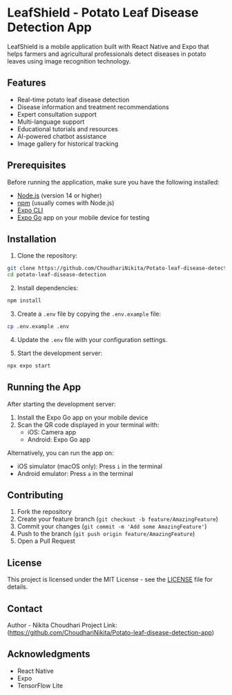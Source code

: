 # LeafShield - Potato Leaf Disease Detection App

LeafShield is a mobile application built with React Native and Expo that helps farmers and agricultural professionals detect diseases in potato leaves using image recognition technology.

## Features

- Real-time potato leaf disease detection
- Disease information and treatment recommendations
- Expert consultation support
- Multi-language support
- Educational tutorials and resources
- AI-powered chatbot assistance
- Image gallery for historical tracking

## Prerequisites

Before running the application, make sure you have the following installed:
- [Node.js](https://nodejs.org/) (version 14 or higher)
- [npm](https://www.npmjs.com/) (usually comes with Node.js)
- [Expo CLI](https://docs.expo.dev/get-started/installation/)
- [Expo Go](https://expo.dev/client) app on your mobile device for testing

## Installation

1. Clone the repository:
```bash
git clone https://github.com/ChoudhariNikita/Potato-leaf-disease-detection-app.git
cd potato-leaf-disease-detection
```

2. Install dependencies:
```bash
npm install
```

3. Create a `.env` file by copying the `.env.example` file:
```bash
cp .env.example .env
```

4. Update the `.env` file with your configuration settings.

5. Start the development server:
```bash
npx expo start
```

## Running the App

After starting the development server:

1. Install the Expo Go app on your mobile device
2. Scan the QR code displayed in your terminal with:
   - iOS: Camera app
   - Android: Expo Go app

Alternatively, you can run the app on:
- iOS simulator (macOS only): Press `i` in the terminal
- Android emulator: Press `a` in the terminal

## Contributing

1. Fork the repository
2. Create your feature branch (`git checkout -b feature/AmazingFeature`)
3. Commit your changes (`git commit -m 'Add some AmazingFeature'`)
4. Push to the branch (`git push origin feature/AmazingFeature`)
5. Open a Pull Request

## License

This project is licensed under the MIT License - see the [LICENSE](LICENSE) file for details.

## Contact

Author - Nikita Choudhari
Project Link: (https://github.com/ChoudhariNikita/Potato-leaf-disease-detection-app)

## Acknowledgments

- React Native
- Expo
- TensorFlow Lite
